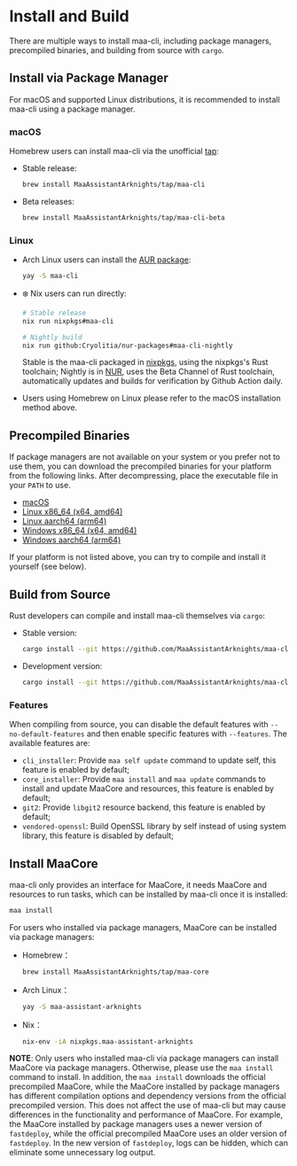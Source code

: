# Install and Build

There are multiple ways to install maa-cli, including package managers, precompiled binaries, and building from source with `cargo`.

## Install via Package Manager

For macOS and supported Linux distributions, it is recommended to install maa-cli using a package manager.

### macOS

Homebrew users can install maa-cli via the unofficial [tap](https://github.com/MaaAssistantArknights/homebrew-tap/):

- Stable release:

  ```bash
  brew install MaaAssistantArknights/tap/maa-cli
  ```

- Beta releases:

  ```bash
  brew install MaaAssistantArknights/tap/maa-cli-beta
  ```

### Linux

- Arch Linux users can install the [AUR package](https://aur.archlinux.org/packages/maa-cli/):

  ```bash
  yay -S maa-cli
  ```

- ❄️ Nix users can run directly:

  ```bash
  # Stable release
  nix run nixpkgs#maa-cli
  ```

  ```bash
  # Nightly build
  nix run github:Cryolitia/nur-packages#maa-cli-nightly
  ```

  Stable is the maa-cli packaged in [nixpkgs](https://github.com/NixOS/nixpkgs/blob/nixos-unstable/pkgs/by-name/ma/maa-cli/package.nix), using the nixpkgs's Rust toolchain; Nightly is in [NUR](https://github.com/Cryolitia/nur-packages/blob/master/pkgs/maa-assistant-arknights/maa-cli.nix), uses the Beta Channel of Rust toolchain, automatically updates and builds for verification by Github Action daily.

- Users using Homebrew on Linux please refer to the macOS installation method above.

## Precompiled Binaries

If package managers are not available on your system or you prefer not to use them, you can download the precompiled binaries for your platform from the following links. After decompressing, place the executable file in your `PATH` to use.

- [macOS](https://github.com/MaaAssistantArknights/maa-cli/releases/latest/download/maa_cli-universal-apple-darwin.zip)
- [Linux x86_64 (x64, amd64)](https://github.com/MaaAssistantArknights/maa-cli/releases/latest/download/maa_cli-x86_64-unknown-linux-gnu.tar.gz)
- [Linux aarch64 (arm64)](https://github.com/MaaAssistantArknights/maa-cli/releases/latest/download/maa_cli-aarch64-unknown-linux-gnu.tar.gz)
- [Windows x86_64 (x64, amd64)](https://github.com/MaaAssistantArknights/maa-cli/releases/latest/download/maa_cli-x86_64-pc-windows-msvc.zip)
- [Windows aarch64 (arm64)](https://github.com/MaaAssistantArknights/maa-cli/releases/latest/download/maa_cli-aarch64-pc-windows-msvc.zip)

If your platform is not listed above, you can try to compile and install it yourself (see below).

## Build from Source

Rust developers can compile and install maa-cli themselves via `cargo`:

- Stable version:

  ```bash
  cargo install --git https://github.com/MaaAssistantArknights/maa-cli.git --bin maa --tag stable --locked
  ```

- Development version:

  ```bash
  cargo install --git https://github.com/MaaAssistantArknights/maa-cli.git --bin maa --locked
  ```

### Features

When compiling from source, you can disable the default features with `--no-default-features` and then enable specific features with `--features`. The available features are:

- `cli_installer`: Provide `maa self update` command to update self, this feature is enabled by default;
- `core_installer`: Provide `maa install` and `maa update` commands to install and update MaaCore and resources, this feature is enabled by default;
- `git2`: Provide `libgit2` resource backend, this feature is enabled by default;
- `vendored-openssl`: Build OpenSSL library by self instead of using system library, this feature is disabled by default;

## Install MaaCore

maa-cli only provides an interface for MaaCore, it needs MaaCore and resources to run tasks, which can be installed by maa-cli once it is installed:

```bash
maa install
```

For users who installed via package managers, MaaCore can be installed via package managers:

- Homebrew：

  ```bash
  brew install MaaAssistantArknights/tap/maa-core
  ```

- Arch Linux：

  ```bash
  yay -S maa-assistant-arknights
  ```

- Nix：

  ```bash
  nix-env -iA nixpkgs.maa-assistant-arknights
  ```

**NOTE**: Only users who installed maa-cli via package managers can install MaaCore via package managers. Otherwise, please use the `maa install` command to install. In addition, the `maa install` downloads the official precompiled MaaCore, while the MaaCore installed by package managers has different compilation options and dependency versions from the official precompiled version. This does not affect the use of maa-cli but may cause differences in the functionality and performance of MaaCore. For example, the MaaCore installed by package managers uses a newer version of `fastdeploy`, while the official precompiled MaaCore uses an older version of `fastdeploy`. In the new version of `fastdeploy`, logs can be hidden, which can eliminate some unnecessary log output.
